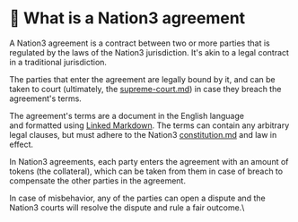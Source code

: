 # 💎 What is a Nation3 agreement

A Nation3 agreement is a contract between two or more parties that is regulated by the laws of the Nation3 jurisdiction. It's akin to a legal contract in a traditional jurisdiction.

The parties that enter the agreement are legally bound by it, and can be taken to court (ultimately, the [supreme-court.md](../jurisdiction/supreme-court.md "mention")) in case they breach the agreement's terms.

The agreement's terms are a document in the English language and formatted using [Linked Markdown](https://linked.md). The terms can contain any arbitrary legal clauses, but must adhere to the Nation3 [constitution.md](../jurisdiction/constitution.md "mention") and law in effect.

In Nation3 agreements, each party enters the agreement with an amount of tokens (the collateral), which can be taken from them in case of breach to compensate the other parties in the agreement.

In case of misbehavior, any of the parties can open a dispute and the Nation3 courts will resolve the dispute and rule a fair outcome.\
